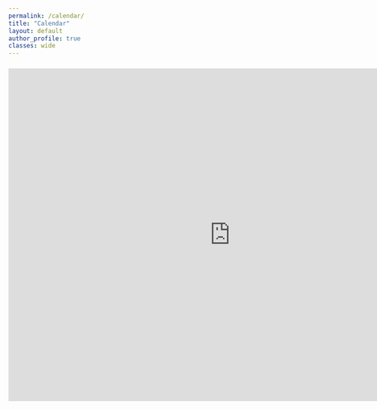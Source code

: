 ```yaml
---
permalink: /calendar/
title: "Calendar"
layout: default
author_profile: true
classes: wide
---
```


<link rel="stylesheet" href="https://www.w3schools.com/w3css/4/w3.css">
<style>
h1{font-size:64px;}
h2{font-size:48px;}
h3{font-size:40px;}
h4{font-size:30px;}
h5{font-size:26px;}
h6 {font-size: 24px;}
p {font-size: 22px;}
</style>

<p align="center">
<iframe src="https://calendar.google.com/calendar/embed?src=c_c6f25c5abc2708105f4edcf2f2309e4f02832003a9604073657ad9a667a8fee3%40group.calendar.google.com&ctz=America%2FChicago" style="border: 0" width="880" height="660" frameborder="0" scrolling="no"></iframe>
</p>
